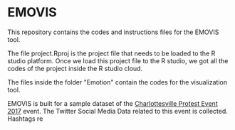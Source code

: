 # EMOVIS

This repository contains the codes and instructions files for the EMOVIS tool. 

The file project.Rproj is the project file that needs to be loaded to the R studio platform. Once we load this project file to the R studio, we got all the codes of the project inside the R studio cloud.

The files inside the folder "Emotion" contain the codes for the visualization tool.  

EMOVIS is built for a sample dataset of the [Charlottesville Protest Event 2017](https://en.wikipedia.org/wiki/Unite_the_Right_rally) event. The Twitter Social Media Data related to this event is collected. Hashtags re 
<!--stackedit_data:
eyJoaXN0b3J5IjpbLTE3MDMxODQ3MDMsMTI0NDgxMDE3NiwzOT
U0MzA1NjAsMjExODc4MjkwOSwtMTQxMDU5MjA0MywtNTQxNjI1
Nzc1LDQ5NzA1Nzc0MV19
-->